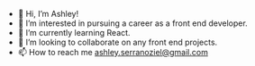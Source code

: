 - 👋 Hi, I’m Ashley!
- 👀 I’m interested in pursuing a career as a front end developer.
- 🌱 I’m currently learning React.
- 💞️ I’m looking to collaborate on any front end projects.
- 📫 How to reach me ashley.serranoziel@gmail.com

<!---
aszcoding/aszcoding is a ✨ special ✨ repository because its `README.md` (this file) appears on your GitHub profile.
You can click the Preview link to take a look at your changes.
--->
